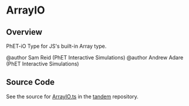 # ArrayIO

## Overview

PhET-iO Type for JS's built-in Array type.

@author Sam Reid (PhET Interactive Simulations)
@author Andrew Adare (PhET Interactive Simulations)



## Source Code

See the source for [ArrayIO.ts](https://github.com/phetsims/tandem/blob/main/js/types/ArrayIO.ts) in the [tandem](https://github.com/phetsims/tandem) repository.

